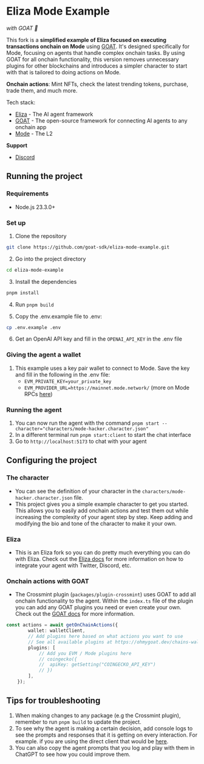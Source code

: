 # Eliza Mode Example
*with GOAT 🐐*

This fork is a **simplified example of Eliza focused on executing transactions onchain on Mode** using [GOAT](https://github.com/goat-sdk/goat-sdk). It's designed specifically for Mode, focusing on agents that handle complex onchain tasks. By using GOAT for all onchain functionality, this version removes unnecessary plugins for other blockchains and introduces a simpler character to start with that is tailored to doing actions on Mode.

**Onchain actions**: Mint NFTs, check the latest trending tokens, purchase, trade them, and much more.

Tech stack:
- [Eliza](https://github.com/ai16z/eliza) - The AI agent framework
- [GOAT](https://github.com/goat-sdk/goat-sdk) - The open-source framework for connecting AI agents to any onchain app
- [Mode](https://mode.network) - The L2

**Support**
- [Discord](https://discord.gg/goat-sdk)


## Running the project
### Requirements
- Node.js 23.3.0+

### Set up

1. Clone the repository
```bash
git clone https://github.com/goat-sdk/eliza-mode-example.git
```

2. Go into the project directory
```bash
cd eliza-mode-example
```

3. Install the dependencies
```bash
pnpm install
```

4. Run `pnpm build`

5. Copy the .env.example file to .env:
```bash
cp .env.example .env
```

6. Get an OpenAI API key and fill in the `OPENAI_API_KEY` in the .env file

### Giving the agent a wallet

1. This example uses a key pair wallet to connect to Mode. Save the key and fill in the following in the .env file:
    - `EVM_PRIVATE_KEY=your_private_key`
    - `EVM_PROVIDER_URL=https://mainnet.mode.network/` (more on Mode RPCs [here](https://docs.mode.network/docs/rpc-endpoints))

### Running the agent

1. You can now run the agent with the command `pnpm start --character="characters/mode-hacker.character.json"`
2. In a different terminal run `pnpm start:client` to start the chat interface
3. Go to `http://localhost:5173` to chat with your agent


## Configuring the project
### The character
- You can see the definition of your character in the `characters/mode-hacker.character.json` file.
- This project gives you a simple example character to get you started. This allows you to easily add onchain actions and test them out while increasing the complexity of your agent step by step. Keep adding and modifying the bio and tone of the character to make it your own.

### Eliza
- This is an Eliza fork so you can do pretty much everything you can do with Eliza. Check out the [Eliza docs](https://ai16z.github.io/eliza/) for more information on how to integrate your agent with Twitter, Discord, etc.

### Onchain actions with GOAT
- The Crossmint plugin (`packages/plugin-crossmint`) uses GOAT to add all onchain functionality to the agent. Within the `index.ts` file of the plugin you can add any GOAT plugins you need or even create your own. Check out the [GOAT docs](https://ohmygoat.dev) for more information.
```typescript
const actions = await getOnChainActions({
        wallet: walletClient,
        // Add plugins here based on what actions you want to use
        // See all available plugins at https://ohmygoat.dev/chains-wallets-plugins#plugins
        plugins: [
            // Add you EVM / Mode plugins here
            // coingecko({
            //  apiKey: getSetting("COINGECKO_API_KEY")
            // })
        ],
    });
```

## Tips for troubleshooting
1. When making changes to any package (e.g the Crossmint plugin), remember to run `pnpm build` to update the project.
2. To see why the agent is making a certain decision, add console logs to see the prompts and responses that it is getting on every interaction. For example. if you are using the direct client that would be [here](https://github.com/goat-sdk/eliza-solana-example/blob/main/packages/client-direct/src/index.ts#L135).
3. You can also copy the agent prompts that you log and play with them in ChatGPT to see how you could improve them.
